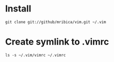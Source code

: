 # Install

    git clone git://github/mribica/vim.git ~/.vim

# Create symlink to .vimrc

    ls -s ~/.vim/vimrc ~/.vimrc
